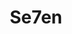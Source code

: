 ---
title: "Se7en"

year: 1995

director: "David Fincher"

summary: "A serial killer murders one person per deadly sin to make a point. Brad Pitt and Morgan Freeman are on the case."

comment: "David Fincher's 'pulp fiction'-movie."

video: "https://media.giphy.com/media/v1.Y2lkPTc5MGI3NjExMDgweno0bDNqaGR3cHN6emtvcWtwand1aHkzY2dkcTJibHAyZWFveCZlcD12MV9pbnRlcm5hbF9naWZfYnlfaWQmY3Q9Zw/9PrJfVcDBQgXMu8DOM/giphy.mp4"

image: "https://media.giphy.com/media/9PrJfVcDBQgXMu8DOM/giphy.gif"

imdb: "https://www.imdb.com/title/tt0114369/"

quotes:
  - "This man ate till he burst?"
  - "Innocent? Is that supposed to be funny?"
---